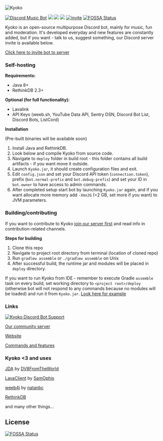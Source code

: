 <img src="https://raw.githubusercontent.com/KyokoBot/Kyoko/kyoko-v2/assets/kyokobot-banner2.png" alt="Kyoko"/>

<a href="https://discordbots.org/bot/375750637540868107"><img src="https://discordbots.org/api/widget/upvotes/375750637540868107.svg" alt="Discord Music Bot" /></a> <img src="https://img.shields.io/github/license/KyokoBot/Kyoko.svg"> <img src="https://img.shields.io/github/contributors/KyokoBot/Kyoko.svg"> <img src="https://img.shields.io/badge/jda-3-blue.svg"> [![invite](https://img.shields.io/discord/375752406727786498.svg?logo=discord&colorB=7289DA)](https://discord.gg/ZvDRQf7)
[![FOSSA Status](https://app.fossa.io/api/projects/git%2Bgithub.com%2FKyokoBot%2FKyoko.svg?type=shield)](https://app.fossa.io/projects/git%2Bgithub.com%2FKyokoBot%2FKyoko?ref=badge_shield)

Kyoko is an open-source multipurpose Discord bot, mainly for music, fun and moderation. It's developed everyday and new features are constantly added, but if you want - talk to us, suggest something, our Discord server invite is available below.

[Click here to invite bot to server](https://discordapp.com/oauth2/authorize?&client_id=375750637540868107&scope=bot&permissions=2117598326)

### Self-hosting

**Requirements:**

- Java 8+
- RethinkDB 2.3+

**Optional (for full functionality):**

- Lavalink
- API Keys (weeb.sh, YouTube Data API, Sentry DSN, Discord Bot List, Discord Bots, ListCord)

**Installation**

(Pre-built binaries will be available soon)

1. Install Java and RethinkDB.
2. Look below and compile Kyoko from source code.
3. Navigate to `deploy` folder in build root - this folder contains all build artifacts - if you want move it outside.
4. Launch `Kyoko.jar`, it should create configuration files and exit.
5. Edit `config.json` and set your Discord API token (`connection.token`), prefix (`bot.normal-prefix` and `bot.debug-prefix`) and set your ID in `bot.owner` to have access to admin commands.
6. After completed setup start bot by launching `Kyoko.jar` again, and if you want allocate more memory add `-Xmx2G` (=2 GB, set more if you want) to JVM parameters.

### Building/contributing

If you want to contribute to Kyoko [join our server first](https://discord.gg/ZvDRQf7) and read info in contribution-related channels.

**Steps for building**

1. Clone this repo
2. Navigate to project root directory from terminal (location of cloned repo)
3. Run `gradlew assemble` or `./gradlew assemble` on Unix
4. After successful build, the runtime jar and modules will be placed in `deploy` directory.

If you want to run Kyoko from IDE - remember to execute Gradle `assemble` task on every build, set working directory to `<project root>/deploy` (otherwise bot will not respond to any commands because no modules will be loaded) and run it from `Kyoko.jar`. [Look here for example](http://i.imgur.com/EMWG6Ve.png)

### Links

[![Kyoko Discord Bot Support](https://discordapp.com/api/guilds/375752406727786498/embed.png?style=banner3)](https://discord.gg/ZvDRQf7)

[Our community server](https://discord.gg/ZvDRQf7)

[Website](https://kyokobot.moe)

[Commands and features](https://kyokobot.moe/commands)

### Kyoko <3 and uses

[JDA](https://github.com/DV8FromTheWorld/JDA) by [DV8FromTheWorld](https://github.com/DV8FromTheWorld)

[LavaClient](https://github.com/SamOphis/LavaClient) by [SamOphis](https://github.com/SamOphis)

[weeb4j](https://github.com/natanbc/weeb4j) by [natanbc](https://github.com/natanbc)

[RethinkDB](https://rethinkdb.com)

and many other things...

## License
[![FOSSA Status](https://app.fossa.io/api/projects/git%2Bgithub.com%2FKyokoBot%2FKyoko.svg?type=large)](https://app.fossa.io/projects/git%2Bgithub.com%2FKyokoBot%2FKyoko?ref=badge_large)
